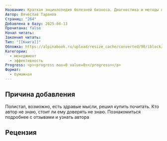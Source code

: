 ```yaml
---
Название: Краткая энциклопедия болезней бизнеса. Диагностика и методы лечения
Автор: Вячеслав Таранов
Страниц: "264"
Добавлена в базу: 2025-04-13
Прочитана: false
Начал читать: 
Закончил читать: 
Тип: "[[Книга]]"
Обложка: https://alpinabook.ru/upload/resize_cache/converted/90/iblock/b03/gjtlh32dvhpye23ytkrx4oqptq0plh0m/1410_1410_1/face_1230px_RGB_BIG_Kratkajaenciklopedijaboleznejbiznesa.jpg.webp
Категории:
  - менеджмент
  - эффективность
Progress: <p><progress max=0 value=0></progress></p>
Формат:
  - бумажная
---
```

## Причина добавления

Полистал, возможно, есть здравые мысли, решил купить почитать. Кто автор не знаю, стоит ли ему доверять не знаю. Познакомиться подробнее с отзывами и узнать автора


## Рецензия
